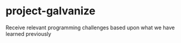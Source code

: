 # project-galvanize
Receive relevant programming challenges based upon what we have learned previously
